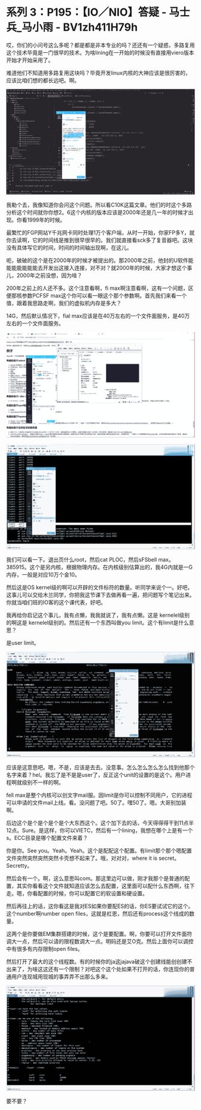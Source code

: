 # 系列 3：P195：【IO／NIO】答疑 - 马士兵_马小雨 - BV1zh411H79h

哎，你们的小问号这么多呢？都是都是非本专业的吗？还还有一个疑惑，多路复用这个技术毕竟是一门很早的技术。为啥lining在一开始的时候没有直接用viero版本开始才开始采用了。

难道他们不知道用多路复用这块吗？毕竟开发linux内核的大神应该是很厉害的，应该比咱们想的都长远吧。啊。



![](img/f271a168389b905a631fa59dab22e8da_1.png)

我勒个去，我像知道你会问这个问题。所以看C10K这篇文章。他们的时这个多路分析这个时间就你你想2。6这个内核的版本应该是2000年还是几一年的时候才出现。你看1999年的时候。

最繁忙的FGP网站Y千兆网卡同时处理1万个客户端，从时一开始，你家FP多Y，就你去读啊，它的时间线是推到很早很早的。我们就直接看sck多了复音器吧。这块没有具体写它的时间，时间的时间轴出现啊，在这儿。

呃，破破的这个是在2000年的时候才被提出的。那2000年之前，他封的U软件能能能能能能能去开发出这接入连接，对不对？就2000年的时候，大家才想这个事儿，2000年之前没想，因为啥？

200年之前上的人还不多。这个注意看啊，fi max啊注意看啊，这有一个问题，区便那核参数PCFSF max这个你可以看一眼这个那个参数啊。首先我们来看一个值，跟着我思路走啊，我们的虚拟机内存是多大？

14G，然后默认情况下，fial max应该是在40万左右的一个文件面服务，是40万左右的一个文件面服务。



![](img/f271a168389b905a631fa59dab22e8da_3.png)

![](img/f271a168389b905a631fa59dab22e8da_4.png)

我们可以看一下。退出页什么root，然后cat PLOC，然后sFSbell max。385915。这个是另内核，根据物理内存。在内核级别估算出的，我4G内就是一G内存，一般是对应10万个金10。

然后这是OS kernel级的啊可以开辟的文件标符的数量。听同学来说个一。好吧，这事儿可以交给木兰同学，你把我这节课下去做再看一遍，把问题写个笔记出来。你就当咱们班的IO客的这个课代表，好吧。

我再给你启记这个事儿，我有点懒，我我就说了，我有点懒。这是 kernelel级别的啊这是 kernelel级别的。然后还有一个东西叫做you limit。这个有limit是什么意思？

是user limit。

![](img/f271a168389b905a631fa59dab22e8da_6.png)

应该是这意思吧。嗯，不是，应该是去去。没意事。怎么怎么怎么怎么找到他那个名字来着？hel。我忘了是不是是user了，反正这个unit的设置的是这个。用户进程啊就级别不一样的啊。

fell max是整个内核可以创文字mail服。因limit是你可以控制不同用户，它的进程可以申请的文件mail上线。看。没问题了吧。50了。嘿50了。嗯。大哥别加装啊。

后边这个是个是个是个是个大东西这个。这个加下去的话，今天得得得干到11点半12点。Sure。是这样，你可以VIETC，然后有一个lining，我想在哪个上是有一个s。ECC目录是哪个配置文件来着？

你是你。See you。Yeah。Yeah。这个是配配这个配置。有limit那个那个嗯配置文件突然突然突然突然卡壳想不起来了。哦，对对对，where it is secret。Secretty。

然后会有一个。啊，这么意思叫com。那这里边可以做，刚才我那个是普通的配置，其实你看看这个文件就知道应该怎么去配置，这里面可以配什么东西啊，往下走。嗯，你看配置的时候，你可以配置它的软设置和硬设置。

然后再往上的话，这你看这是我对ES如果你要配ES的话，你ES要试试它的这个。这个number啊number open files，这就是杠恩，然后还有process这个线成的数量。

这两个是你要做EM集群搭建的时候，这个是要配置。啊，你要可以打开文件面符调大一点，然后可以请的限程数调大一点。明码还是艾O克。然后上面你可以调控中有很多有内存限制open files。

然后打开了最大的这个线程数。有的时候你的ja这jajava破这个创建线能创创建不出来了，为啥这这还有一个限制？对吧这个这个处如果不打开的话，你连现你的普通用户连现城用现城的事弄弄不出那么多来。



![](img/f271a168389b905a631fa59dab22e8da_8.png)

要不要？
